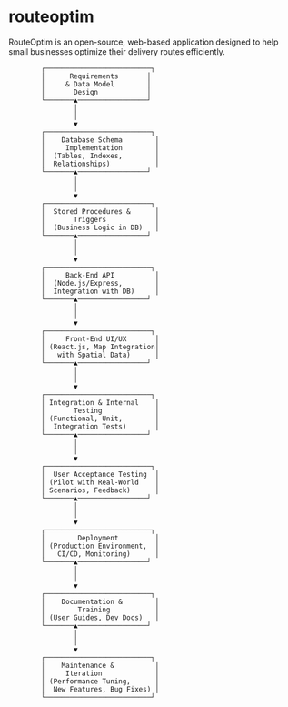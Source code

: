 # routeoptim
RouteOptim is an open-source, web-based application designed to help small businesses optimize their delivery routes efficiently.

            ┌──────────────────────────┐
            │      Requirements       │
            │     & Data Model        │
            │       Design            │
            └───────▲─────────────────┘
                    │
                    │
                    ▼
            ┌──────────────────────────┐
            │    Database Schema        │
            │     Implementation        │
            │  (Tables, Indexes,        │
            │  Relationships)           │
            └───────▲─────────────────┘
                    │
                    │
                    ▼
            ┌──────────────────────────┐
            │  Stored Procedures &      │
            │       Triggers            │
            │  (Business Logic in DB)   │
            └───────▲─────────────────┘
                    │
                    │
                    ▼
            ┌──────────────────────────┐
            │     Back-End API          │
            │  (Node.js/Express,        │
            │  Integration with DB)     │
            └───────▲─────────────────┘
                    │
                    │
                    ▼
            ┌──────────────────────────┐
            │     Front-End UI/UX       │
            │ (React.js, Map Integration│
            │   with Spatial Data)      │
            └───────▲─────────────────┘
                    │
                    │
                    ▼
            ┌──────────────────────────┐
            │ Integration & Internal    │
            │       Testing             │
            │ (Functional, Unit,        │
            │  Integration Tests)       │
            └───────▲─────────────────┘
                    │
                    │
                    ▼
            ┌──────────────────────────┐
            │  User Acceptance Testing  │
            │ (Pilot with Real-World    │
            │ Scenarios, Feedback)      │
            └───────▲─────────────────┘
                    │
                    │
                    ▼
            ┌──────────────────────────┐
            │        Deployment         │
            │ (Production Environment,  │
            │   CI/CD, Monitoring)      │
            └───────▲─────────────────┘
                    │
                    │
                    ▼
            ┌──────────────────────────┐
            │    Documentation &        │
            │        Training           │
            │ (User Guides, Dev Docs)   │
            └───────▲─────────────────┘
                    │
                    │
                    ▼
            ┌──────────────────────────┐
            │    Maintenance &          │
            │     Iteration             │
            │ (Performance Tuning,      │
            │  New Features, Bug Fixes) │
            └──────────────────────────┘

